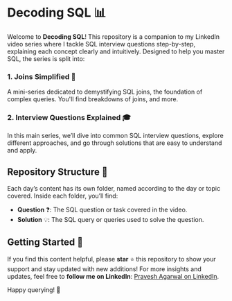 # Decoding SQL 📊

Welcome to **Decoding SQL**! This repository is a companion to my LinkedIn video series where I tackle SQL interview questions step-by-step, explaining each concept clearly and intuitively. Designed to help you master SQL, the series is split into:

### 1. Joins Simplified 🧩
A mini-series dedicated to demystifying SQL joins, the foundation of complex queries. You'll find breakdowns of joins, and more.

### 2. Interview Questions Explained 🎓
In this main series, we’ll dive into common SQL interview questions, explore different approaches, and go through solutions that are easy to understand and apply.

## Repository Structure 📁

Each day’s content has its own folder, named according to the day or topic covered. Inside each folder, you’ll find:
- **Question** ❓: The SQL question or task covered in the video.
- **Solution** 💡: The SQL query or queries used to solve the question.

## Getting Started 🚀

If you find this content helpful, please **star** ⭐ this repository to show your support and stay updated with new additions! For more insights and updates, feel free to **follow me on LinkedIn**: [Pravesh Agarwal on LinkedIn](https://www.linkedin.com/in/pravesh-agarwal27).

Happy querying! 🥂
